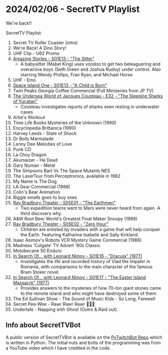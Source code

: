# 2024/02/06 - SecretTV Playlist

We're back!!

SecretTV Playlist:
1. Secret TV Roller Coaster (intro)
2. We're Back!  A Dino Story!
3. UHF Clip - U62 Promo
4. [Amazing Stories - S01E13 - "The Sitter"](https://en.wikipedia.org/wiki/Amazing_Stories_(1985_TV_series)#Season_1_(1985%E2%80%9386))
   - A babysitter (Mabel King) uses voodoo to get two beleaguering and overactive boys (Seth Green and Joshua Rudoy) under control.  Also starring Wendy Phillips, Fran Ryan, and Michael Horse.
5. UHF - Emo
6. [Space Island One - S01E13 - "A Child is Born"](https://en.wikipedia.org/wiki/Space_Island_One)
7. Twin Peaks Georgia Coffee Commercial (Full Miniseries from JP TV)
8. [The Undersea World of Jacques Cousteau - E32 - "The Sleeping Sharks of Yucatan"](https://en.wikipedia.org/wiki/The_Undersea_World_of_Jacques_Cousteau)
   - Cousteau investigates reports of sharks seen resting in underwater caves
9. Artie's Workout
10. Time Life Books Mysteries of the Unknown (1990)
11. Encyclopedia Brittanica (1990)
12. Harvey Leeds - State of Shock
13. Dr Bolls Marmalade
14. Lenny Dee Melodies of Love
15. Punk CD
16. La Choy Dragon
17. Akumaizer - He Dead
18. Gary Numan - Metal
19. The Simpsons Bart Vs The Space Mutants NES
20. The LaserTour from Perceptronics, available in 1982
21. My Name Is The Dog
22. LA Gear Commercial (1988)
23. Colin's Bear Animation
24. Biggie smalls goes to buy snes
25. [Ray Bradbury Theater - S05E01 - "The Earthmen"](https://en.wikipedia.org/wiki/List_of_Ray_Bradbury_Theater_episodes#Season_5_(1992))
    - Two expedition teams went to Mars were never heard from again. A third discovers why.
26. A&W Root Beer World's Greatest Float Maker Snoopy (1988)
27. [Ray Bradbury Theater - S05E02 - "Zero Hour"](https://en.wikipedia.org/wiki/List_of_Ray_Bradbury_Theater_episodes#Season_5_(1992))
    - Children are enlisted by invaders with a game that will help conquer the Earth. Featuring Katharine Isabelle and Sally Kirkland.
28. Isaac Asimov's Robots VCR Mystery Game Commercial (1988)
29. Madness 'Colgate' TV Advert '80s Classic
30. Motobecane 50 Enduro
31. [In Search Of... with Leonard Nimoy - S01E16 - "Dracula" (1977)](https://en.wikipedia.org/wiki/In_Search_of..._(TV_series)#Season_1_(1977))
    - Investigates the life and recorded history of Vlad the Impaler in Romania, with comparisons to the main character of the famous Bram Stoker novel.
32. [In Search Of... with Leonard Nimoy - S01E17 - "The Easter Island Massacre" (1977)](https://en.wikipedia.org/wiki/In_Search_of..._(TV_series)#Season_1_(1977))
    - Provides answers to the mysteries of how 70-ton giant stones came to the remote island and who might have destroyed some of them.
33. The Ed Sullivan Show - The Sound of Music Kids - So Long, Farewell
34. Secret Pee-Wee - Rawr Rawr Rawr 🐊🐊🐊
35. Undertale - Napping with Ghost (Outro & Raid out)


## Info about SecretTVBot

A public version of SecretTVBot is available on the [PyTwitchBot Repo](https://github.com/awbored/PyTwitchBot) which is written in Python.  The initial nuts and bolts of the programming was from a YouTube video which I have credited in the code.
